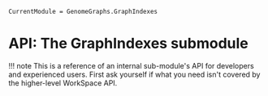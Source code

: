 ```@meta
CurrentModule = GenomeGraphs.GraphIndexes
```

# API: The GraphIndexes submodule

!!! note
    This is a reference of an internal sub-module's API for developers and
    experienced users. First ask yourself if what you need isn't covered by
    the higher-level WorkSpace API. 
